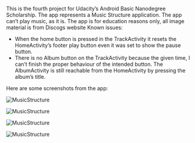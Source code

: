 This is the fourth project for Udacity’s Android Basic Nanodegree Scholarship. 
The app represents a Music Structure application.
The app can’t play music, as it is.
The app is for education reasons only, all image material is from Discogs website
Known issues:
-	When the home button is pressed in the TrackActivity it resets the HomeActivity’s footer play button even it was set to show the pause button.
-	There is no Album button on the TrackActivity because the given time, I can’t finish the proper behaviour of the intended button. The AlbumActivity is still reachable from the HomeActivity by pressing the album’s title.

Here are some screenshots from the app:

![MusicStructure](https://image.prntscr.com/image/s6dJGK0rSXumODq0i2ExZw.png)

![MusicStructure](https://image.prntscr.com/image/lU3Z4b0eRwevEqBPK1Nedg.png)

![MusicStructure](https://image.prntscr.com/image/0IUsXASERqCQVwR2ZIgWyg.png)

![MusicStructure](https://image.prntscr.com/image/wqvsEXgXRu6DGpwicsvS8Q.png)
